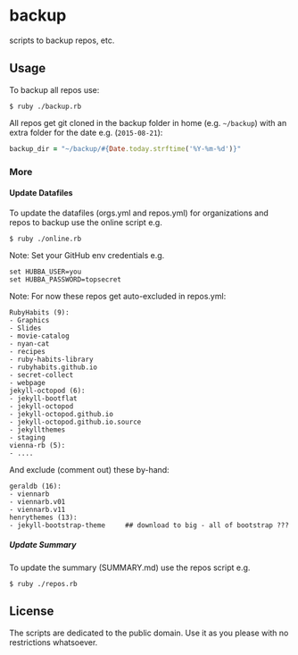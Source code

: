 # backup

scripts to backup repos, etc.



## Usage

To backup all repos use:

```
$ ruby ./backup.rb
```

All repos get git cloned in the backup folder in home (e.g. `~/backup`)
with an extra folder for the date e.g. (`2015-08-21`):

``` ruby
backup_dir = "~/backup/#{Date.today.strftime('%Y-%m-%d')}"
```


### More

#### Update Datafiles

To update the datafiles (orgs.yml and repos.yml) for organizations and repos
to backup use the online script e.g.

```
$ ruby ./online.rb
```

Note: Set your GitHub env credentials e.g.

```
set HUBBA_USER=you
set HUBBA_PASSWORD=topsecret
```

Note: For now these repos get auto-excluded in repos.yml:

```
RubyHabits (9):
- Graphics
- Slides
- movie-catalog
- nyan-cat
- recipes
- ruby-habits-library
- rubyhabits.github.io
- secret-collect
- webpage
jekyll-octopod (6):
- jekyll-bootflat
- jekyll-octopod
- jekyll-octopod.github.io
- jekyll-octopod.github.io.source
- jekyllthemes
- staging
vienna-rb (5):
- ....
```

And exclude (comment out) these by-hand:

```
geraldb (16):
- viennarb
- viennarb.v01
- viennarb.v11
henrythemes (13):
- jekyll-bootstrap-theme     ## download to big - all of bootstrap ???
```

##### Update Summary

To update the summary (SUMMARY.md) use the repos script e.g.

```
$ ruby ./repos.rb
```



## License

The scripts are dedicated to the public domain.
Use it as you please with no restrictions whatsoever.
